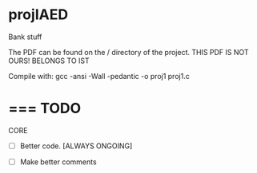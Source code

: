 # projIAED
Bank stuff

The PDF can be found on the / directory of the project.
THIS PDF IS NOT OURS! BELONGS TO IST

Compile with:
	gcc -ansi -Wall -pedantic -o proj1 proj1.c

===
TODO
===

CORE

- [ ] Better code. [ALWAYS ONGOING]

- [ ] Make better comments
